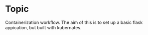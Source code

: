 # Topic
Containerization workflow. The aim of this is to set up a basic flask appication, but built with kubernates.